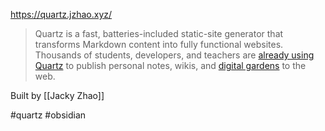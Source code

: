 https://quartz.jzhao.xyz/

> Quartz is a fast, batteries-included static-site generator that transforms Markdown content into fully functional websites. Thousands of students, developers, and teachers are [already using Quartz](https://quartz.jzhao.xyz/showcase) to publish personal notes, wikis, and [digital gardens](https://jzhao.xyz/posts/networked-thought) to the web.

Built by [[Jacky Zhao]]

#quartz #obsidian